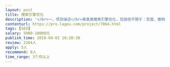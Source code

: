 ```yaml
---                
layout: post       
title: 搜索引擎优化           
description: '</br>一、项目描述</br>美食类搜索引擎优化，包括但不限于：百度、搜狗、360、谷歌、必应的首页。官网的seo站内优化，保证每个页面和代码都符合SEO的规范。针对SEO优化需求并结合目前美食市场中的热门搜索定制关键词。利用百度平台、BBS论坛、门户博客、信息平台等多渠道，根据关键词为项目品牌传递正面信息，使其产品具备良好的口碑和竞争力。</br></br>二、人员要求：</br>1、有相关SEO优化的从业经验；</br>2、有SEO优化的成功案例；</br>3、良好的沟通能力和契约精神。</br>'     
contenturl: https://pro.lagou.com/project/7064.html      
tags: [SEO]            
salary: 5000-10000元          
publish_time: 2018-04-02 10:20:39         
review: 2264人                   
apply: 5人                   
recommend: 0人                   
time_range: 3个月以上              
---                 
```

